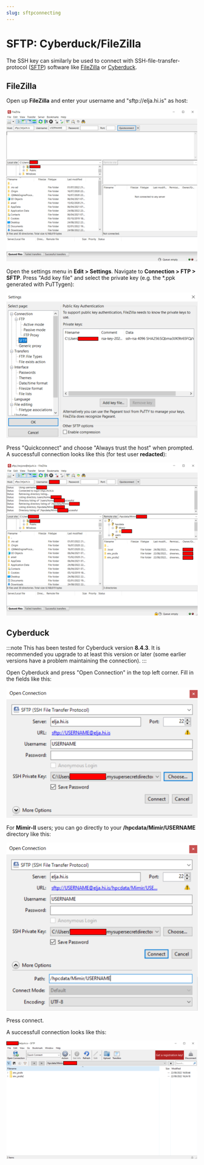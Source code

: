 ```yaml
---
slug: sftpconnecting
---
```


# SFTP: Cyberduck/FileZilla

The SSH key can similarly be used to connect with SSH-file-transfer-protocol 
([SFTP](https://www.ssh.com/academy/ssh/sftp)) 
software like [FileZilla](https://filezilla-project.org/) 
or [Cyberduck](https://cyberduck.io/).

## FileZilla

Open up **FileZilla** and enter your username and "sftp://elja.hi.is" as host:

![Example FileZilla](../assets/filezilla.png)

Open the settings menu in **Edit > Settings**. Navigate to **Connection > FTP > SFTP**.
Press "Add key file" and select the private key (e.g. the \*.ppk generated with PuTTygen):

![Example 2 FileZilla](../assets/filezilla2.png)

Press "Quickconnect" and choose "Always trust the host" when prompted. 
A successfull connection looks like this (for test user **redacted**):

![Example 3 FileZilla](../assets/filezilla3.png)

## Cyberduck

:::note
This has been tested for Cyberduck version **8.4.3**. It is recommended you upgrade to at
least this version or later (some earlier versions have a problem maintaining the connection).
:::

Open Cyberduck and press "Open Connection" in the top left corner. Fill in the fields like this:

![Example Cyberduck](../assets/cyberduck.png)

For **Mimir-II** users; you can go directly to your **/hpcdata/Mimir/USERNAME** directory like this:

![Example 2 Cyberduck](../assets/cyberduck2.png)

Press connect.

A successfull connection looks like this:

![Example 3 Cyberduck](../assets/cyberduck3.png)


